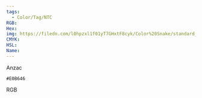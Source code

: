```yaml
---
tags:
  - Color/Tag/NTC
RGB:
Hex:
img: https://filedn.com/l0hpzxl1f01yT7GHxtF8cyk/Color%20Snake/standard_csv_to_svg/E0B646.svg
CMYK:
HSL:
Name:
---
```

Anzac
```palette
#E0B646
```
RGB
